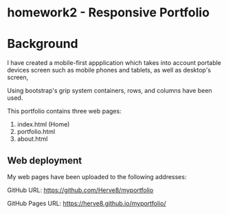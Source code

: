 # homework2 - Responsive Portfolio ##

# Background ##

I have created a mobile-first appplication which takes into account portable devices screen such as mobile phones and tablets, as well as desktop's screen,

Using bootstrap's grip system containers, rows, and columns have been used.

This portfolio contains three web pages:

1. index.html (Home)
2. portfolio.html
3. about.html

## Web deployment ##

My web pages have been uploaded to the following addresses:

GitHub URL: https://github.com/Herve8/myportfolio

GitHub Pages URL: https://herve8.github.io/myportfolio/



